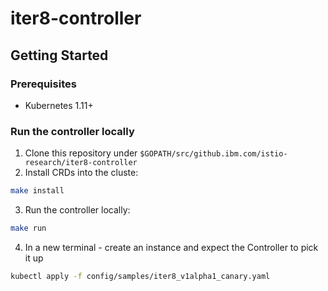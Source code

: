 # iter8-controller

## Getting Started

### Prerequisites

* Kubernetes 1.11+

### Run the controller locally

1. Clone this repository under `$GOPATH/src/github.ibm.com/istio-research/iter8-controller`
2. Install CRDs into the cluste:

```sh
make install
```

3. Run the controller locally:

```sh
make run
```

4. In a new terminal - create an instance and expect the Controller to pick it up

```sh
kubectl apply -f config/samples/iter8_v1alpha1_canary.yaml
```